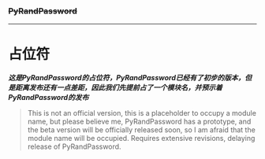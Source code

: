 ### ~~PyRandPassword~~
---
# 占位符
***这是PyRandPassword的占位符，PyRandPassword已经有了初步的版本，但是距离发布还有一点差距，因此我们先提前占了一个模块名，并预示着PyRandPassword的发布***

> This is not an official version, this is a placeholder to occupy a module name, but please believe me, PyRandPassword has a prototype, and the beta version will be officially released soon, so I am afraid that the module name will be occupied. Requires extensive revisions, delaying release of PyRandPassword.